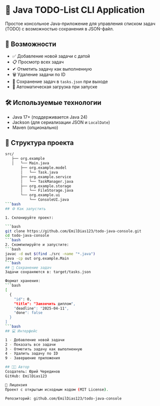# 📝 Java TODO-List CLI Application

Простое консольное Java-приложение для управления списком задач (TODO) с возможностью сохранения в JSON-файл.

## 🚀 Возможности

- ✅ Добавление новой задачи с датой
- 📋 Просмотр всех задач
- ✔ Отметить задачу как выполненную
- 🗑 Удаление задачи по ID
- 💾 Сохранение задач в `tasks.json` при выходе
- 📂 Автоматическая загрузка при запуске

## 🛠 Используемые технологии

- Java 17+ (поддерживается Java 24)
- Jackson (для сериализации JSON и `LocalDate`)
- Maven (опционально)

## 📁 Структура проекта
```bash
src/
   ├── org.example 
   │   └── Main.java 
       ├── org.example.model 
       │   └── Task.java 
       ├── org.example.service 
       │   └── TaskManager.java 
       ├── org.example.storage 
       │   └── FileStorage.java 
       └── org.example.ui 
           └── ConsoleUI.java
```bash
## ⚙️ Как запустить

1. Склонируйте проект:

```bash
git clone https://github.com/EmilDias123/todo-java-console.git
cd todo-java-console
```bash
2. Скомпилируйте и запустите:
```bash
javac -d out $(find ./src -name "*.java")
java -cp out org.example.Main
```bash
## 📂 Сохранение задач
Задачи сохраняются в: target/tasks.json

Формат хранения:
```bash
[
  {
    "id": 0,
    "title": "Закончить диплом",
    "deadline": "2025-04-11",
    "done": false
  }
]
```bash
## 💻 Интерфейс

1 - Добавление новой задачи
2 - Показать все задачи
3 - Отметить задачу как выполненную
4 - Удалить задачу по ID
9 - Завершение приложения

## 🧑‍💻 Автор
Создатель: Юрий Черединов
GitHub: EmilDias123

📄 Лицензия
Проект с открытым исходным кодом (MIT License).

Репозиторий: github.com/EmilDias123/todo-java-console
